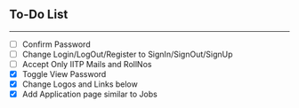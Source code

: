 ## To-Do List

---

- [ ] Confirm Password
- [ ] Change Login/LogOut/Register to SignIn/SignOut/SignUp
- [ ] Accept Only IITP Mails and RollNos
- [x] Toggle View Password
- [x] Change Logos and Links below
- [x] Add Application page similar to Jobs
